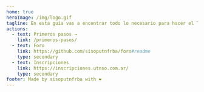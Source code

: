 ```yaml
---
home: true
heroImage: /img/logo.gif
tagline: En esta guía vas a encontrar todo lo necesario para hacer el TP de Sistemas Operativos.
actions:
  - text: Primeros pasos →
    link: /primeros-pasos/
  - text: Foro
    link: https://github.com/sisoputnfrba/foro#readme
    type: secondary
  - text: Inscripciones
    link: https://inscripciones.utnso.com.ar/
    type: secondary
footer: Made by sisoputnfrba with ❤️
---
```



<!--TODO:
## Consultas

- Link al foro
- Link al server de Discord
- etc

-->
